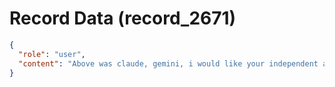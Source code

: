 # Record Data (record_2671)

```json
{
  "role": "user",
  "content": "Above was claude, gemini, i would like your independent answers to the above 2"
}
```
